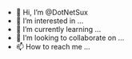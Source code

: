 - 👋 Hi, I’m @DotNetSux
- 👀 I’m interested in ...
- 🌱 I’m currently learning ...
- 💞️ I’m looking to collaborate on ...
- 📫 How to reach me ...

<!---
DotNetSux/DotNetSux is a ✨ special ✨ repository because its `README.md` (this file) appears on your GitHub profile.
You can click the Preview link to take a look at your changes.
--->
